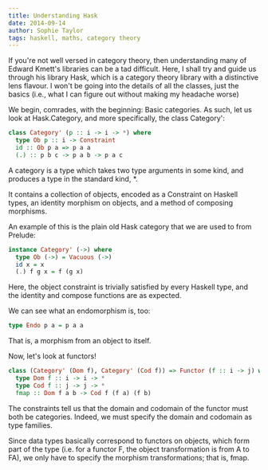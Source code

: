 ```yaml
---
title: Understanding Hask
date: 2014-09-14
author: Sophie Taylor
tags: haskell, maths, category theory
---
```


If you're not well versed in category theory, then understanding many of Edward Kmett's libraries can be a tad difficult. Here, I shall try and guide us through his library Hask, which is a category theory library with a distinctive lens flavour. I won't be going into the details of all the classes, just the basics (i.e., what I can figure out without making my headache worse)

We begin, comrades, with the beginning: Basic categories. As such, let us look at Hask.Category, and more specifically, the class Category':

```haskell
class Category' (p :: i -> i -> *) where
  type Ob p :: i -> Constraint
  id :: Ob p a => p a a
  (.) :: p b c -> p a b -> p a c
```

A category is a type which takes two type arguments in some kind, and produces a type in the standard kind, *.

It contains a collection of objects, encoded as a Constraint on Haskell types, an identity morphism on objects, and a method of composing morphisms.

An example of this is the plain old Hask category that we are used to from Prelude:
```haskell
instance Category' (->) where
  type Ob (->) = Vacuous (->)
  id x = x
  (.) f g x = f (g x)
```
Here, the object constraint is trivially satisfied by every Haskell type, and the identity and compose functions are as expected.

We can see what an endomorphism is, too:
```haskell
type Endo p a = p a a
```
That is, a morphism from an object to itself. 

Now, let's look at functors!

```haskell
class (Category' (Dom f), Category' (Cod f)) => Functor (f :: i -> j) where
  type Dom f :: i -> i -> *
  type Cod f :: j -> j -> *
  fmap :: Dom f a b -> Cod f (f a) (f b)
```

The constraints tell us that the domain and codomain of the functor must both be categories. Indeed, we must specify the domain and codomain as type families.

Since data types basically correspond to functors on objects, which form part of the type (i.e. for a functor F, the object transformation is from A to FA), we only have to specify the morphism transformations; that is, fmap.


